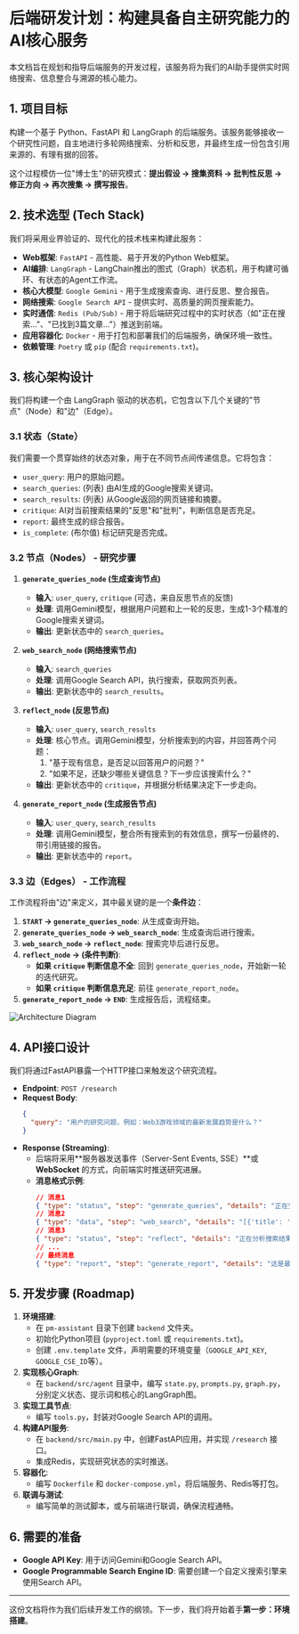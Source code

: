 # 后端研发计划：构建具备自主研究能力的AI核心服务

本文档旨在规划和指导后端服务的开发过程，该服务将为我们的AI助手提供实时网络搜索、信息整合与溯源的核心能力。

## 1. 项目目标

构建一个基于 Python、FastAPI 和 LangGraph 的后端服务。该服务能够接收一个研究性问题，自主地进行多轮网络搜索、分析和反思，并最终生成一份包含引用来源的、有理有据的回答。

这个过程模仿一位"博士生"的研究模式：**提出假设 -> 搜集资料 -> 批判性反思 -> 修正方向 -> 再次搜集 -> 撰写报告**。

## 2. 技术选型 (Tech Stack)

我们将采用业界验证的、现代化的技术栈来构建此服务：

- **Web框架**: `FastAPI` - 高性能、易于开发的Python Web框架。
- **AI编排**: `LangGraph` - LangChain推出的图式（Graph）状态机，用于构建可循环、有状态的Agent工作流。
- **核心大模型**: `Google Gemini` - 用于生成搜索查询、进行反思、整合报告。
- **网络搜索**: `Google Search API` - 提供实时、高质量的网页搜索能力。
- **实时通信**: `Redis (Pub/Sub)` - 用于将后端研究过程中的实时状态（如"正在搜索..."、"已找到3篇文章..."）推送到前端。
- **应用容器化**: `Docker` - 用于打包和部署我们的后端服务，确保环境一致性。
- **依赖管理**: `Poetry` 或 `pip` (配合 `requirements.txt`)。

## 3. 核心架构设计

我们将构建一个由 LangGraph 驱动的状态机，它包含以下几个关键的"节点"（Node）和"边"（Edge）。

### 3.1 状态（State）

我们需要一个贯穿始终的状态对象，用于在不同节点间传递信息。它将包含：

- `user_query`: 用户的原始问题。
- `search_queries`: (列表) 由AI生成的Google搜索关键词。
- `search_results`: (列表) 从Google返回的网页链接和摘要。
- `critique`: AI对当前搜索结果的"反思"和"批判"，判断信息是否充足。
- `report`: 最终生成的综合报告。
- `is_complete`: (布尔值) 标记研究是否完成。

### 3.2 节点（Nodes） - 研究步骤

1.  **`generate_queries_node` (生成查询节点)**
    - **输入**: `user_query`, `critique` (可选，来自反思节点的反馈)
    - **处理**: 调用Gemini模型，根据用户问题和上一轮的反思，生成1-3个精准的Google搜索关键词。
    - **输出**: 更新状态中的 `search_queries`。

2.  **`web_search_node` (网络搜索节点)**
    - **输入**: `search_queries`
    - **处理**: 调用Google Search API，执行搜索，获取网页列表。
    - **输出**: 更新状态中的 `search_results`。

3.  **`reflect_node` (反思节点)**
    - **输入**: `user_query`, `search_results`
    - **处理**: 核心节点。调用Gemini模型，分析搜索到的内容，并回答两个问题：
        1. "基于现有信息，是否足以回答用户的问题？"
        2. "如果不足，还缺少哪些关键信息？下一步应该搜索什么？"
    - **输出**: 更新状态中的 `critique`，并根据分析结果决定下一步走向。

4.  **`generate_report_node` (生成报告节点)**
    - **输入**: `user_query`, `search_results`
    - **处理**: 调用Gemini模型，整合所有搜索到的有效信息，撰写一份最终的、带引用链接的报告。
    - **输出**: 更新状态中的 `report`。

### 3.3 边（Edges） - 工作流程

工作流程将由"边"来定义，其中最关键的是一个**条件边**：

1.  **`START` -> `generate_queries_node`**: 从生成查询开始。
2.  **`generate_queries_node` -> `web_search_node`**: 生成查询后进行搜索。
3.  **`web_search_node` -> `reflect_node`**: 搜索完毕后进行反思。
4.  **`reflect_node` -> (条件判断)**:
    - **如果 `critique` 判断信息不全**: 回到 `generate_queries_node`，开始新一轮的迭代研究。
    - **如果 `critique` 判断信息充足**: 前往 `generate_report_node`。
5.  **`generate_report_node` -> `END`**: 生成报告后，流程结束。

![Architecture Diagram](https://i.imgur.com/uR0Tf2S.png)

## 4. API接口设计

我们将通过FastAPI暴露一个HTTP接口来触发这个研究流程。

- **Endpoint**: `POST /research`
- **Request Body**:
    ```json
    {
      "query": "用户的研究问题，例如：Web3游戏领域的最新发展趋势是什么？"
    }
    ```
- **Response (Streaming)**:
    - 后端将采用**服务器发送事件（Server-Sent Events, SSE）**或 **WebSocket** 的方式，向前端实时推送研究进展。
    - **消息格式示例**:
        ```json
        // 消息1
        { "type": "status", "step": "generate_queries", "details": "正在生成搜索查询..." }
        // 消息2
        { "type": "data", "step": "web_search", "details": "[{'title': '...', 'link': '...'}, ...]" }
        // 消息3
        { "type": "status", "step": "reflect", "details": "正在分析搜索结果..." }
        // ...
        // 最终消息
        { "type": "report", "step": "generate_report", "details": "这是最终的报告文本..." }
        ```

## 5. 开发步骤 (Roadmap)

1.  **环境搭建**:
    - 在 `pm-assistant` 目录下创建 `backend` 文件夹。
    - 初始化Python项目 (`pyproject.toml` 或 `requirements.txt`)。
    - 创建 `.env.template` 文件，声明需要的环境变量（`GOOGLE_API_KEY`, `GOOGLE_CSE_ID`等）。
2.  **实现核心Graph**:
    - 在 `backend/src/agent` 目录中，编写 `state.py`, `prompts.py`, `graph.py`，分别定义状态、提示词和核心的LangGraph图。
3.  **实现工具节点**:
    - 编写 `tools.py`，封装对Google Search API的调用。
4.  **构建API服务**:
    - 在 `backend/src/main.py` 中，创建FastAPI应用，并实现 `/research` 接口。
    - 集成Redis，实现研究状态的实时推送。
5.  **容器化**:
    - 编写 `Dockerfile` 和 `docker-compose.yml`，将后端服务、Redis等打包。
6.  **联调与测试**:
    - 编写简单的测试脚本，或与前端进行联调，确保流程通畅。

## 6. 需要的准备

- **Google API Key**: 用于访问Gemini和Google Search API。
- **Google Programmable Search Engine ID**: 需要创建一个自定义搜索引擎来使用Search API。

---
这份文档将作为我们后续开发工作的纲领。下一步，我们将开始着手**第一步：环境搭建**。 